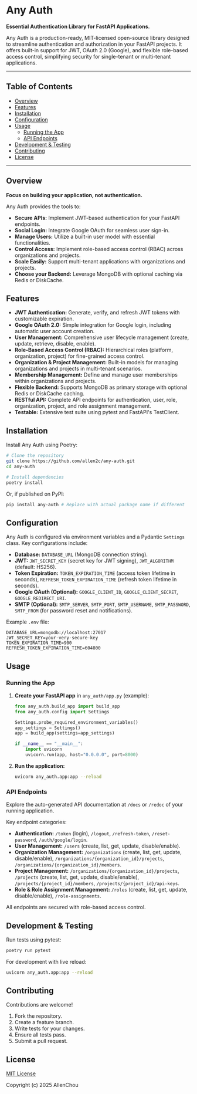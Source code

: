 # Any Auth

**Essential Authentication Library for FastAPI Applications.**

Any Auth is a production-ready, MIT-licensed open-source library designed to streamline authentication and authorization in your FastAPI projects. It offers built-in support for JWT, OAuth 2.0 (Google), and flexible role-based access control, simplifying security for single-tenant or multi-tenant applications.

---

## Table of Contents

* [Overview](#overview)
* [Features](#features)
* [Installation](#installation)
* [Configuration](#configuration)
* [Usage](#usage)
    * [Running the App](#running-the-app)
    * [API Endpoints](#api-endpoints)
* [Development & Testing](#development--testing)
* [Contributing](#contributing)
* [License](#license)

---

## Overview

**Focus on building your application, not authentication.**

Any Auth provides the tools to:

* **Secure APIs:** Implement JWT-based authentication for your FastAPI endpoints.
* **Social Login:** Integrate Google OAuth for seamless user sign-in.
* **Manage Users:** Utilize a built-in user model with essential functionalities.
* **Control Access:** Implement role-based access control (RBAC) across organizations and projects.
* **Scale Easily:** Support multi-tenant applications with organizations and projects.
* **Choose your Backend:**  Leverage MongoDB with optional caching via Redis or DiskCache.

## Features

* **JWT Authentication:** Generate, verify, and refresh JWT tokens with customizable expiration.
* **Google OAuth 2.0:**  Simple integration for Google login, including automatic user account creation.
* **User Management:** Comprehensive user lifecycle management (create, update, retrieve, disable, enable).
* **Role-Based Access Control (RBAC):** Hierarchical roles (platform, organization, project) for fine-grained access control.
* **Organization & Project Management:** Built-in models for managing organizations and projects in multi-tenant scenarios.
* **Membership Management:**  Define and manage user memberships within organizations and projects.
* **Flexible Backend:**  Supports MongoDB as primary storage with optional Redis or DiskCache caching.
* **RESTful API:**  Complete API endpoints for authentication, user, role, organization, project, and role assignment management.
* **Testable:**  Extensive test suite using pytest and FastAPI's TestClient.

## Installation

Install Any Auth using Poetry:

```bash
# Clone the repository
git clone https://github.com/allen2c/any-auth.git
cd any-auth

# Install dependencies
poetry install
```

Or, if published on PyPI:

```bash
pip install any-auth # Replace with actual package name if different
```

## Configuration

Any Auth is configured via environment variables and a Pydantic `Settings` class. Key configurations include:

* **Database:** `DATABASE_URL` (MongoDB connection string).
* **JWT:** `JWT_SECRET_KEY` (secret key for JWT signing), `JWT_ALGORITHM` (default: HS256).
* **Token Expiration:** `TOKEN_EXPIRATION_TIME` (access token lifetime in seconds), `REFRESH_TOKEN_EXPIRATION_TIME` (refresh token lifetime in seconds).
* **Google OAuth (Optional):** `GOOGLE_CLIENT_ID`, `GOOGLE_CLIENT_SECRET`, `GOOGLE_REDIRECT_URI`.
* **SMTP (Optional):**  `SMTP_SERVER`, `SMTP_PORT`, `SMTP_USERNAME`, `SMTP_PASSWORD`, `SMTP_FROM` (for password reset and notifications).

Example `.env` file:

```dotenv
DATABASE_URL=mongodb://localhost:27017
JWT_SECRET_KEY=your-very-secure-key
TOKEN_EXPIRATION_TIME=900
REFRESH_TOKEN_EXPIRATION_TIME=604800
```

## Usage

### Running the App

1. **Create your FastAPI app** in `any_auth/app.py` (example):

    ```python
    from any_auth.build_app import build_app
    from any_auth.config import Settings

    Settings.probe_required_environment_variables()
    app_settings = Settings()
    app = build_app(settings=app_settings)

    if __name__ == "__main__":
        import uvicorn
        uvicorn.run(app, host="0.0.0.0", port=8000)
    ```

2. **Run the application:**

    ```bash
    uvicorn any_auth.app:app --reload
    ```

### API Endpoints

Explore the auto-generated API documentation at `/docs` or `/redoc` of your running application.

Key endpoint categories:

* **Authentication:** `/token` (login), `/logout`, `/refresh-token`, `/reset-password`, `/auth/google/login`.
* **User Management:** `/users` (create, list, get, update, disable/enable).
* **Organization Management:** `/organizations` (create, list, get, update, disable/enable), `/organizations/{organization_id}/projects`, `/organizations/{organization_id}/members`.
* **Project Management:** `/organizations/{organization_id}/projects`, `/projects` (create, list, get, update, disable/enable), `/projects/{project_id}/members`, `/projects/{project_id}/api-keys`.
* **Role & Role Assignment Management:** `/roles` (create, list, get, update, disable/enable), `/role-assignments`.

All endpoints are secured with role-based access control.

## Development & Testing

Run tests using pytest:

```bash
poetry run pytest
```

For development with live reload:

```bash
uvicorn any_auth.app:app --reload
```

## Contributing

Contributions are welcome!

1. Fork the repository.
2. Create a feature branch.
3. Write tests for your changes.
4. Ensure all tests pass.
5. Submit a pull request.

## License

[MIT License](LICENSE)

Copyright (c) 2025 AllenChou
